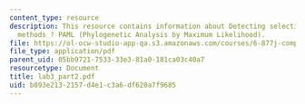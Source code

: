```yaml
---
content_type: resource
description: This resource contains information about Detecting selection ? likelihood
  methods ? PAML (Phylogenetic Analysis by Maximum Likelihood).
file: https://ol-ocw-studio-app-qa.s3.amazonaws.com/courses/6-877j-computational-evolutionary-biology-fall-2005/b893e2132157d4e1c3a6df620a7f9685_lab3_part2.pdf
file_type: application/pdf
parent_uid: 05bb9721-7533-33e3-81a0-181ca03c40a7
resourcetype: Document
title: lab3_part2.pdf
uid: b893e213-2157-d4e1-c3a6-df620a7f9685
---
```

